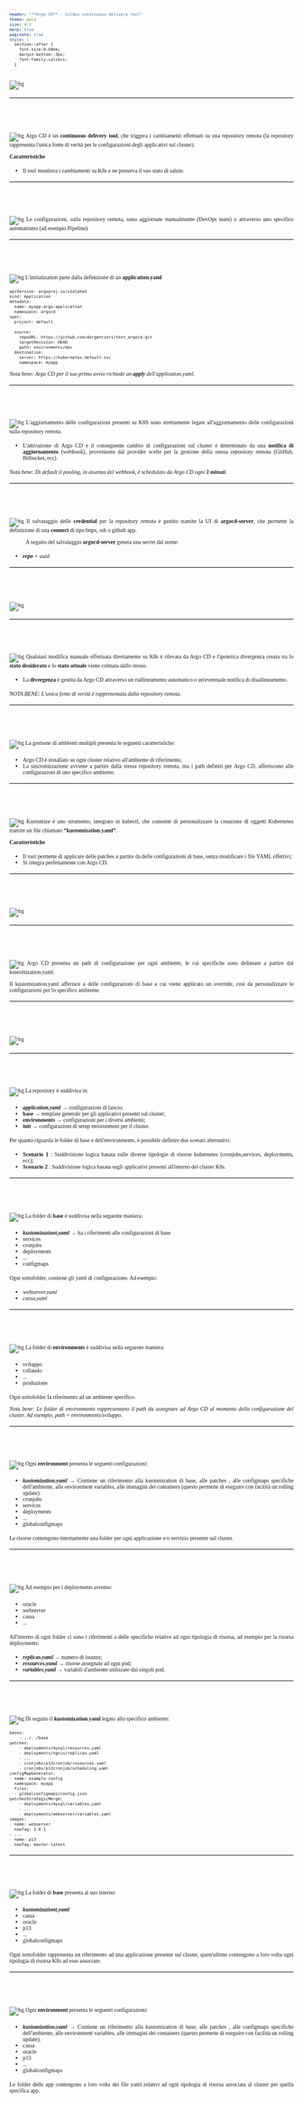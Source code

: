 ```yaml
---
header: "**Argo CD** - GitOps continuous delivery tool"
theme: gaia
size: 4:3
marp: true
paginate: true
style: |
  section::after {
    font-size:0.68em;
    margin-bottom:-3px;
    font-family:calibri;
  }
---
```

<!--START style -->
<style>
  :root 
  {
    --color-background: #fff;
    --color-foreground: #333;
    --color-highlight: #f96;
    --color-dimmed: #888;
  }
  h1 {color: #ffba3a; padding-top:0.1em;}
  section {background-color: white; font-family:calibri; color:#005366;}
  p{font-size:0.7em; font-family:calibri; text-align:justify;}
  footer {margin:0; padding:0; height:5%;}
  header {color:#005366; padding:30px; margin-left:30px; font-size:0.8em;}
  pre {font-size: 0.6em;}
  ul li {font-size:0.7em; font-family:calibri; text-align:justify;}
</style>
<!--END style -->

<style scoped>
    header{display:none;}
    footer{display:none;}    
</style>
<!-- INTRO -->
![bg](1.svg)

---

<!-- SLIDE1 -->
<!-- header: '**DESCRIZIONE**  $\color{#ffba3a}{|}$  _Argo CD_' -->
#
![bg](default/template.svg)
Argo CD è un **continuous delivery tool**, che triggera i cambiamenti effettuati su una repository remota (la repository rappresenta l'unica fonte di verità per le configurazioni degli applicativi sul cluster).

**Caratteristiche** 
- Il tool monitora i cambiamenti su K8s e ne preserva il suo stato di salute.

---
<!-- SLIDE2 -->
<!-- header: '**FLUSSO OPERATIVO**  $\color{#ffba3a}{|}$  _Argo CD_' -->
# 
![bg](3.svg)
Le configurazioni, sulla repository remota, sono aggiornate manualmente (DevOps team) o attraverso uno specifico automatismo (ad esempio Pipeline).


---
<!-- SLIDE3 -->
<!-- header: '**INSTALLAZIONE**  $\color{#ffba3a}{|}$  _Argo CD_' -->
# 
![bg](default/template.svg)
L'initialization parte dalla definizione di un **application.yaml**

```
apiVersion: argoproj.io/v1alpha1
kind: Application
metadata:
  name: myapp-argo-application
  namespace: argocd
spec:
  project: default

  source:
    repoURL: https://github.com/dargentieri/test_argocd.git
    targetRevision: HEAD
    path: environments/dev
  destination:
    server: https://kubernetes.default.svc
    namespace: myapp
```
*Nota bene: Argo CD per il suo primo avvio richiede un **apply** dell'application.yaml*.

---
<!-- SLIDE4 -->
<!-- header: '**POOLING**  $\color{#ffba3a}{|}$  _Argo CD e GitHub_' -->
# 
![bg](default/template.svg)
L'aggiornamento delle configurazioni presenti su K8S sono strettamente legate all'aggiornamento delle configurazioni sulla repository remota.
- L'attivazione di Argo CD e il conseguente cambio di configurazioni sul cluster è determinato da una **notifica di aggiornamento** (webhook), proveniente dal provider scelto per la gestione della stessa repository remota (GitHub, Bitbucket, ecc). 

*Nota bene: Di default il pooling, in assenza del webhook, è schedulato da Argo CD ogni **3 minuti**.*

---
<!-- SLIDE5 -->
<!-- header: '**CREDENZIALI DI ACCESSO**  $\color{#ffba3a}{|}$  _Argo CD e GitHub_' -->
#
![bg](5.svg)
Il salvataggio delle **credential** per la repository remota è gestito tramite la UI di **argocd-server**, che permette la definizione di una **connect** di tipo https, ssh o github app.

&nbsp;
&nbsp;
&nbsp;
&nbsp;
&nbsp;
&nbsp;
A seguito del salvataggio **argocd-server** genera una secret dal nome:
- ***repo** + uuid*

---
<!-- SLIDE6 -->
<!-- header: '**SALVAGUARDIA**  $\color{#ffba3a}{|}$  _Argo CD e GitHub_' -->
# 
![bg](6.svg)

---
<!-- SLIDE7 -->
<!-- header: '**SALVAGUARDIA**  $\color{#ffba3a}{|}$  _Argo CD e GitHub_' -->
#
![bg](default/template.svg)
Qualsiasi modifica manuale effettuata direttamente su K8s è rilevata da Argo CD e l'ipotetica divergenza creata tra lo **stato desiderato** e lo **stato attuale** viene colmata dallo stesso.

- La **divergenza** è gestita da Argo CD attraverso un riallineamento automatico o un'eventuale notifica di disallineamento.

*NOTA BENE: L'unica fonte di verità è rappresentata dalla repository remota.*

---
<!-- SLIDE8 -->
<!-- header: '**GESTIONE AMBIENTI MULTIPLI**  $\color{#ffba3a}{|}$  _Argo CD e GitHub_' -->
# 
![bg](8.svg)
La gestione di ambienti multipli presenta le seguenti caratteristiche:
- Argo CD è installato su ogni cluster relativo all'ambiente di riferimento;
- La sincronizzazione avviene a partire dalla stessa repository remota, ma i path definiti per Argo CD, afferiscono alle configurazioni di uno specifico ambiente.

---
<!-- SLIDE9 -->
<!-- header: '**DESCRIZIONE**  $\color{#ffba3a}{|}$  _Kustomize_' -->
# 
![bg](default/template.svg)
Kustomize è uno strumento, integrato in kubectl, che consente di personalizzare la creazione di oggetti Kubernetes tramite un file chiamato **“kustomization.yaml”**. 

**Caratteristiche** 
- Il tool permette di applicare delle patches a partire da delle configurazioni di base, senza modificare i file YAML effettivi;
- Si integra perfettamente con Argo CD.

---
<!-- SLIDE10 -->
<!-- header: '**Root**  $\color{#ffba3a}{|}$  _Argo CD + Kustomize_' -->
# 
![bg](10.svg)

---
<!-- SLIDE11 -->
<!-- header: '**CONFIGURAZIONI AMBIENTE**  $\color{#ffba3a}{|}$  _Argo CD + Kustomize_' -->
# 
![bg](default/template.svg)
Argo CD presenta un path di configurazione per ogni ambiente, le cui specifiche sono delineate a partire dal kustomization.yaml.

Il kustomization.yaml afferisce a delle configurazioni di base a cui viene applicato un override, così da personalizzare le configurazioni per lo specifico ambiente.

---
<!-- SLIDE12 -->
<!-- header: '**INFRASTRUTTURA**  $\color{#ffba3a}{|}$  _Argo CD + Kustomize_' -->
# 
![bg](12.svg)


---
<!-- SLIDE13 -->
<!-- header: '**LAYOUT DI BASE**  $\color{#ffba3a}{|}$  _Root_' -->
#
![bg](default/template.svg)
La repository è suddivisa in:
  - ***application.yaml*** → configurazioni di lancio;
  - **base** → template generale per gli applicativi presenti sul cluster;
  - **environments** → configurazioni per i diversi ambienti;
  - **init** → configurazioni di setup environment per il cluster.

Per quanto riguarda le folder di base e dell'environments, è possibile definire due scenari alternativi:
- **Scenario 1** : Suddivisione logica basata sulle diverse tipologie di risorse kubernetes (cronjobs,services, deployments, ecc);
- **Scenario 2** : Suddivisione logica basata sugli applicativi presenti all'interno del cluster K8s.

---
<!-- SLIDE14 -->
<!-- header: '**LAYOUT DI BASE**  $\color{#ffba3a}{|}$  _Scenario 1_' -->
#
![bg](default/template.svg)
La folder di **base** è suddivisa nella seguente maniera:
  - ***kustomizaziont.yaml*** → ha i riferimenti alle configurazioni di base
  - services
  - cronjobs
  - deployments
  - ...
  - configmaps

Ogni sottofolder, contiene gli yaml di configurazione. Ad esempio:
  - *webserver.yaml*
  - *cassa.yaml*

---
<!-- SLIDE15 -->
<!-- header: '**LAYOUT DI BASE**  $\color{#ffba3a}{|}$  _Scenario 1_' -->
#
![bg](default/template.svg)
La folder di **environments** è suddivisa nella seguente maniera:
  - sviluppo
  - collaudo
  - ...
  - produzione

Ogni sottofolder fa riferimento ad un ambiente specifico.

*Nota bene: Le folder di environments rappresentano il path da assegnare ad Argo CD al momento della configurazione del cluster. 
Ad esempio, path = environments/sviluppo.*

---
<!-- SLIDE16 -->
<!-- header: '**LAYOUT DI BASE**  $\color{#ffba3a}{|}$  _Scenario 1_' -->
#
![bg](default/template.svg)
Ogni **environment** presenta le seguenti configurazioni:
  - ***kustomization.yaml*** → Contiene un riferimento alla kustomization di base, alle patches , alle configmaps specifiche dell'ambiente, alle environment variables, alle immagini dei containers (questo permette di eseguire con facilità un rolling update).
  - cronjobs
  - services
  - deployments
  - ...
  - globalconfigmaps

Le risorse contengono internamente una folder per ogni applicazione e/o servizio presente sul cluster.

---
<!-- SLIDE17 -->
<!-- header: '**LAYOUT DI BASE**  $\color{#ffba3a}{|}$  _Scenario 1_' -->
#
![bg](default/template.svg)
Ad esempio per i deployments avremo:
  - oracle
  - webserver
  - cassa
  - ...

All'interno di ogni folder ci sono i riferimenti a delle specifiche relative ad ogni tipologia di risorsa, ad esempio per la risorsa deployments:
  - ***replicas.yaml*** → numero di istanze;
  - ***resources.yaml*** → risorse assegnate ad ogni pod;
  - ***variables.yaml*** → variabili d'ambiente utilizzate dai singoli pod.

---
<!-- SLIDE18 -->
<!-- header: '**LAYOUT DI BASE**  $\color{#ffba3a}{|}$  _Scenario 1_' -->
#
![bg](default/template.svg)
Di seguito il **kustomization.yaml** legato allo specifico ambiente:
```
bases:
    - ../../base
patches:
    - deployments/mysql/resources.yaml
    - deployments/ngnix/replicas.yaml
    - ...
    - cronjobs/p13cronjob/resources.yaml
    - cronjobs/p13cronjob/scheduling.yaml
configMapGenerator:
- name: example-config
  namespace: myapp
  files:
  - globalconfigmaps/config.json
patchesStrategicMerge:
    - deployments/mysql/variables.yaml
    - ...
    - deployments/webserver/variables.yaml
images:
- name: webserver
  newTag: 1.0.1
- ...
- name: p13
  newTag: master-latest
```
---
<!-- SLIDE19 -->
<!-- header: '**LAYOUT DI BASE**  $\color{#ffba3a}{|}$  _Scenario 2_' -->
#
![bg](default/template.svg)
La folder di **base** presenta al suo interno:
  - ***kustomizaziont.yaml*** 
  - cassa
  - oracle
  - p13
  - ...
  - globalconfigmaps

Ogni sottofolder rappresenta un riferimento ad una applicazione presente sul cluster, quest'ultime contengono a loro volta ogni tipologia di risorsa K8s ad esse associate.

---
<!-- SLIDE20 -->
<!-- header: '**LAYOUT DI BASE**  $\color{#ffba3a}{|}$  _Scenario 2_' -->
#
![bg](default/template.svg)
Ogni **environment** presenta le seguenti configurazioni:
  - ***kustomization.yaml*** → Contiene un riferimento alla kustomization di base, alle patches , alle configmaps specifiche dell'ambiente, alle environment variables, alle immagini dei containers (questo permette di eseguire con facilità un rolling update).
  - cassa
  - oracle
  - p13
  - ...
  - globalconfigmaps

Le folder delle app contengono a loro volta dei file yaml relativi ad ogni tipologia di risorsa associata al cluster per quella specifica app.
